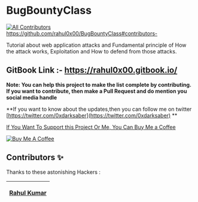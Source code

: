 # BugBountyClass

[![All Contributors](https://img.shields.io/badge/all--contributors-2-%23EEA47FFF?style=flat)](../#contributors-)
https://github.com/rahul0x00/BugBountyClass#contributors-

Tutorial about web application attacks and Fundamental principle of How the attack works, Exploitation and How to defend from those attacks.

## GitBook Link :- https://rahul0x00.gitbook.io/

<!-- ## GitHub Repo Link :- https://github.com/rahul0x00/BugBountyClass

 **To Read the book go to gitbook link and if you want to Contribute then make a Pull Request in Github!.**

-->
**Note: You can help this project to make the list complete by contributing. If you want to contribute, then make a Pull Request and do mention you social media handle**

\*\*If you want to know about the updates,then you can follow me on twitter [https://twitter.com/0xdarksaber](https://twitter.com/0xdarksaber) \*\*

[If You Want To Support this Project Or Me, You Can Buy Me a Coffee](https://www.buymeacoffee.com/rahul0x00)

[![Buy Me A Coffee](https://www.buymeacoffee.com/assets/img/custom\_images/orange\_img.png)](https://www.buymeacoffee.com/rahul0x00)


## Contributors ✨

Thanks to these astonishing Hackers :

| <p><a href="https://github.com/rahul0x00"><img src="https://user-images.githubusercontent.com/104289350/190708729-a30bc55e-0fe5-4bd0-a4f7-eda47765a952.jpg" alt=""><br><strong>Rahul Kumar</strong></a><br><a href="./#contrib-rahul0x00"></a></p> |
| :-------------------------------------------------------------------------------------------------------------------------------------------------------------------------------------------------------------------------------------------------: |
